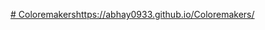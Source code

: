 [# Coloremakers](https://abhay0933.github.io/Coloremakers/)https://abhay0933.github.io/Coloremakers/
